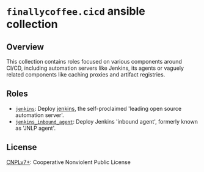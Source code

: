 # `finallycoffee.cicd` ansible collection

## Overview

This collection contains roles focused on various components around CI/CD, including
automation servers like Jenkins, its agents or vaguely related components like caching
proxies and artifact registries.

## Roles

- [`jenkins`](roles/jenkins/README.md): Deploy [jenkins](https://jenkins.io), the self-proclaimed 'leading open source automation server'.
- [`jenkins_inbound_agent`](roles/jenkins_inbound_agent/README.md): Deploy Jenkins 'inbound agent', formerly known as 'JNLP agent'.

## License

[CNPLv7+](LICENSE.md): Cooperative Nonviolent Public License
